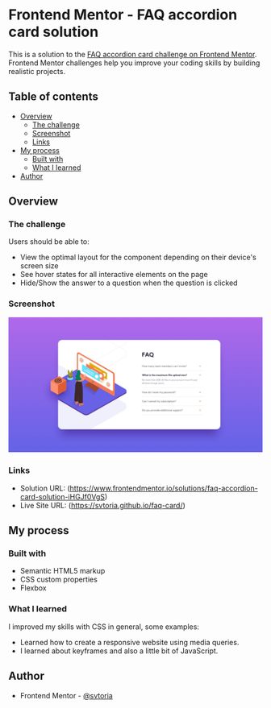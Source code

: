 # Frontend Mentor - FAQ accordion card solution

This is a solution to the [FAQ accordion card challenge on Frontend Mentor](https://www.frontendmentor.io/challenges/faq-accordion-card-XlyjD0Oam). Frontend Mentor challenges help you improve your coding skills by building realistic projects. 

## Table of contents

- [Overview](#overview)
  - [The challenge](#the-challenge)
  - [Screenshot](#screenshot)
  - [Links](#links)
- [My process](#my-process)
  - [Built with](#built-with)
  - [What I learned](#what-i-learned)
- [Author](#author)

## Overview

### The challenge

Users should be able to:

- View the optimal layout for the component depending on their device's screen size
- See hover states for all interactive elements on the page
- Hide/Show the answer to a question when the question is clicked

### Screenshot

![Screenshot Web](./design/desktop-design.jpg)

### Links

- Solution URL: (https://www.frontendmentor.io/solutions/faq-accordion-card-solution-iHGJf0VgS)
- Live Site URL: (https://svtoria.github.io/faq-card/)

## My process

### Built with

- Semantic HTML5 markup
- CSS custom properties
- Flexbox

### What I learned

I improved my skills with CSS in general, some examples:

- Learned how to create a responsive website using media queries.
- I learned about keyframes and also a little bit of JavaScript.

## Author

- Frontend Mentor - [@svtoria](https://www.frontendmentor.io/profile/svtoria)
